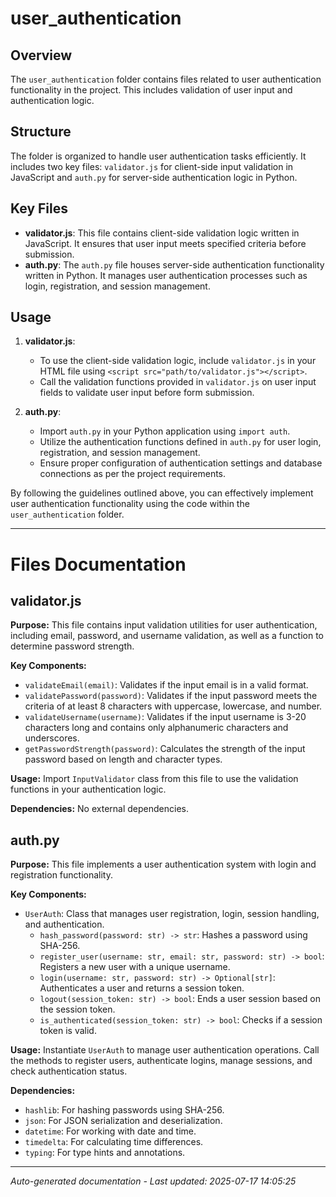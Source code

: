 # user_authentication

## Overview
The `user_authentication` folder contains files related to user authentication functionality in the project. This includes validation of user input and authentication logic.

## Structure
The folder is organized to handle user authentication tasks efficiently. It includes two key files: `validator.js` for client-side input validation in JavaScript and `auth.py` for server-side authentication logic in Python.

## Key Files
- **validator.js**: This file contains client-side validation logic written in JavaScript. It ensures that user input meets specified criteria before submission.
- **auth.py**: The `auth.py` file houses server-side authentication functionality written in Python. It manages user authentication processes such as login, registration, and session management.

## Usage
1. **validator.js**:
   - To use the client-side validation logic, include `validator.js` in your HTML file using `<script src="path/to/validator.js"></script>`.
   - Call the validation functions provided in `validator.js` on user input fields to validate user input before form submission.

2. **auth.py**:
   - Import `auth.py` in your Python application using `import auth`.
   - Utilize the authentication functions defined in `auth.py` for user login, registration, and session management.
   - Ensure proper configuration of authentication settings and database connections as per the project requirements.

By following the guidelines outlined above, you can effectively implement user authentication functionality using the code within the `user_authentication` folder.

---

# Files Documentation

## validator.js

**Purpose:** This file contains input validation utilities for user authentication, including email, password, and username validation, as well as a function to determine password strength.

**Key Components:**
- `validateEmail(email)`: Validates if the input email is in a valid format.
- `validatePassword(password)`: Validates if the input password meets the criteria of at least 8 characters with uppercase, lowercase, and number.
- `validateUsername(username)`: Validates if the input username is 3-20 characters long and contains only alphanumeric characters and underscores.
- `getPasswordStrength(password)`: Calculates the strength of the input password based on length and character types.

**Usage:** Import `InputValidator` class from this file to use the validation functions in your authentication logic.

**Dependencies:** No external dependencies.

## auth.py

**Purpose:** This file implements a user authentication system with login and registration functionality.

**Key Components:**
- `UserAuth`: Class that manages user registration, login, session handling, and authentication.
  - `hash_password(password: str) -> str`: Hashes a password using SHA-256.
  - `register_user(username: str, email: str, password: str) -> bool`: Registers a new user with a unique username.
  - `login(username: str, password: str) -> Optional[str]`: Authenticates a user and returns a session token.
  - `logout(session_token: str) -> bool`: Ends a user session based on the session token.
  - `is_authenticated(session_token: str) -> bool`: Checks if a session token is valid.

**Usage:** Instantiate `UserAuth` to manage user authentication operations. Call the methods to register users, authenticate logins, manage sessions, and check authentication status.

**Dependencies:** 
- `hashlib`: For hashing passwords using SHA-256.
- `json`: For JSON serialization and deserialization.
- `datetime`: For working with date and time.
- `timedelta`: For calculating time differences.
- `typing`: For type hints and annotations.

---
*Auto-generated documentation - Last updated: 2025-07-17 14:05:25*
